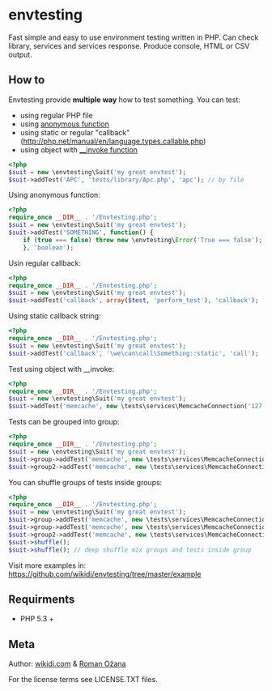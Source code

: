 # envtesting

Fast simple and easy to use environment testing written in PHP. Can check library, services and services response.
Produce console, HTML or CSV output.

## How to

Envtesting provide **multiple way** how to test something. You can test:

- using regular PHP file
- using [anonymous function](http://php.net/manual/en/functions.anonymous.php)
- using static or regular "callback"(http://php.net/manual/en/language.types.callable.php)
- using object with [__invoke function](http://www.php.net/manual/en/language.oop5.magic.php#object.invoke)


```php
<?php
$suit = new \envtesting\Suit('my great envtest');
$suit->addTest('APC', 'tests/library/Apc.php', 'apc'); // by file
```

Using anonymous function:

```php
<?php
require_once __DIR__ . '/Envtesting.php';
$suit = new \envtesting\Suit('my great envtest');
$suit->addTest('SOMETHING', function() {
	if (true === false) throw new \envtesting\Error('True === false');
	}, 'boolean');
```

Usin regular callback:

```php
<?php
require_once __DIR__ . '/Envtesting.php';
$suit = new \envtesting\Suit('my great envtest');
$suit->addTest('callback', array($test, 'perform_test'), 'callback');
```
Using static callback string:

```php
<?php
require_once __DIR__ . '/Envtesting.php';
$suit = new \envtesting\Suit('my great envtest');
$suit->addTest('callback', '\we\can\call\Something::static', 'call');
```

Test using object with __invoke:

```php
<?php
require_once __DIR__ . '/Envtesting.php';
$suit = new \envtesting\Suit('my great envtest');
$suit->addTest('memcache', new \tests\services\MemcacheConnection('127.0.0.1', 11211), 'service');
```

Tests can be grouped into group:

```php
<?php
require_once __DIR__ . '/Envtesting.php';
$suit = new \envtesting\Suit('my great envtest');
$suit->group->addTest('memcache', new \tests\services\MemcacheConnection('127.0.0.1', 11211), 'service');
$suit->group2->addTest('memcache', new \tests\services\MemcacheConnection('127.0.0.1', 11211), 'service');
```

You can shuffle groups of tests inside groups:

```php
<?php
require_once __DIR__ . '/Envtesting.php';
$suit = new \envtesting\Suit('my great envtest');
$suit->group->addTest('memcache', new \tests\services\MemcacheConnection('127.0.0.1', 11211), 'service');
$suit->group->addTest('memcache', new \tests\services\MemcacheConnection('127.0.0.1', 11211), 'service');
$suit->group2->addTest('memcache', new \tests\services\MemcacheConnection('127.0.0.1', 11211), 'service');
$suit->shuffle();
$suit->shuffle(); // deep shuffle mix groups and tests inside group
```

Visit more examples in: https://github.com/wikidi/envtesting/tree/master/example

## Requirments

- PHP 5.3 +

## Meta

Author: [wikidi.com](http://wikidi.com) & [Roman Ožana](https://github.com/OzzyCzech)

For the license terms see LICENSE.TXT files.
